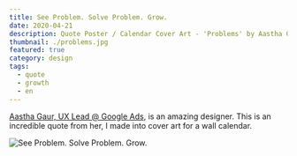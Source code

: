 ```yaml
---
title: See Problem. Solve Problem. Grow.
date: 2020-04-21
description: Quote Poster / Calendar Cover Art - 'Problems' by Aastha Gaur
thumbnail: ./problems.jpg
featured: true
category: design
tags:
  - quote
  - growth
  - en
---
```


[Aastha Gaur, UX Lead @ Google Ads](https://www.astaloves.com/), is an amazing designer. This is an incredible quote from her, I made into cover art for a wall calendar.

![See Problem. Solve Problem. Grow.](./problems.jpg)